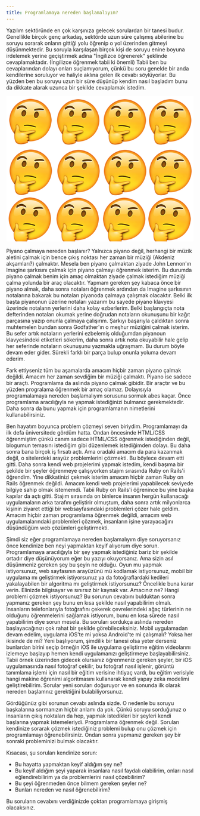 ```yaml
---
title: Programlamaya nereden başlamalıyım?
---
```


Yazılım sektöründe en çok karşınıza gelecek sorulardan bir tanesi budur. Genellikle birçok genç arkadaş, sektörde uzun süre çalışmış abilerine bu soruyu sorarak onların gittiği yolu öğrenip o yol üzerinden gitmeyi düşünmektedir. Bu soruyla karşılaşan birçok kişi de soruyu enine boyuna irdelemek yerine geçiştirmek adına "İngilizce öğrenerek" şeklinde cevaplamaktadır. (İngilizce öğrenmek tabii ki önemli) Tabii ben bu cevaplarından dolayı onları suçlamıyorum, çünkü bu soru genelde bir anda kendilerine soruluyor ve haliyle aklına gelen ilk cevabı söylüyorlar. Bu yüzden ben bu soruyu uzun bir süre düşünüp kendim nasıl başladım bunu da dikkate alarak uzunca bir şekilde cevaplamak istedim.

![thinking-face](/uploads/thinking-face.png)

Piyano çalmaya nereden başlanır? Yalnızca piyano değil, herhangi bir müzik aletini çalmak için bence çıkış noktası her zaman bir müziği (Akdeniz akşamları?) çalmaktır. Mesela ben piyano çalmaktan ziyade John Lennon'ın Imagine şarkısını çalmak için piyano çalmayı öğrenmek isterim. Bu durumda piyano çalmak benim için amaç olmaktan ziyade çalmak istediğim müziği çalma yolunda bir araç olacaktır. Yapmam gereken şey kabaca önce bir piyano almak, daha sonra notaları öğrenmek ardından da Imagine şarkısının notalarına bakarak bu notaları piyanoda çalmaya çalışmak olacaktır. Belki ilk başta piyanonun üzerine notaları yazarım bu sayede piyano klavyesi üzerinde notaların yerlerini daha kolay ezberlerim. Belki başlangıçta nota defterinden notaları okumak yerine doğrudan notaların okunuşunu bir kağıt parçasına yazıp onunla çalmaya çalışırım. Şarkıyı başarıyla çaldıktan sonra muhtemelen bundan sonra Godfather'ın o meşhur müziğini çalmak isterim. Bu sefer artık notaların yerlerini ezbelemiş olduğumdan piyanoun klavyesindeki etiketleri sökerim, daha sonra artık nota okuyabilir hale gelip her seferinde notaların okunuşunu yazmakla uğraşmam. Bu durum böyle devam eder gider. Sürekli farklı bir parça bulup onunla yoluma devam ederim.

Fark ettiyseniz tüm bu aşamalarda amacım hiçbir zaman piyano çalmak değildi. Amacım her zaman sevdiğim bir müziği çalmaktı. Piyano ise sadece bir araçtı. Programlama da aslında piyano çalmak gibidir. Bir araçtır ve bu yüzden progralama öğrenmek bir amaç olamaz. Dolayısıyla programalamaya nereden başlamalıyım sorusunu sormak abes kaçar. Önce programlama aracılığıyla ne yapmak istediğinizi bulmanız gerekmektedir. Daha sonra da bunu yapmak için programlamanın nimetlerini kullanabilirsiniz.

Ben hayatım boyunca problem çözmeyi seven biriydim. Programlamayı da ilk defa üniversitede gördüm hatta. Ondan öncesinde HTML/CSS öğrenmiştim çünkü canım sadece HTML/CSS öğrenmek istediğinden değil, blogumun temasını istediğim gibi düzenlemek istediğimden dolayı. Bu daha sonra bana birçok iş fırsatı açtı. Ama oradaki amacım da para kazanmak değil, o sitelerdeki arayüz problemlerini çözmekti. Bu böylece devam etti gitti. Daha sonra kendi web projelerimi yapmak istedim, kendi başıma bir şekilde bir şeyler öğrenmeye çalışıyorken stajım sırasında Ruby on Rails'i öğrendim. Yine dikkatinizi çekmek isterim amacım hiçbir zaman Ruby on Rails öğrenmek değildi. Amacım kendi web projelerimi yapabilecek seviyede bilgiye sahip olmak istememdi. Tabii Ruby on Rails'i öğrenince bu yine başka kapılar da açtı gitti. Stajım sırasında on binlerce insanın hergün kullanacağı uygulamaların arka tarafını geliştirir olmuştum, daha sonra artık milyonlarca kişinin ziyaret ettiği bir websayfasındaki problemleri çözer hale geldim. Amacım hiçbir zaman programlama öğrenmek değildi, amacım web uygulamalarındaki problemleri çözmek, insanların işine yarayacağını düşündüğüm web çözümleri geliştirmekti.

Şimdi siz eğer programlamaya nereden başlamalıyım diye soruyorsanız önce kendinize ben neyi yapmaktan keyif alıyorum diye sorun. Programlamaya aracılığıyla bir şey yapmak istediğiniz bariz bir şekilde ortadır diye düşünüyorum eğer bu yazıyı okuyorsanız. Ama sizin asıl düşünmeniz gereken şey bu şeyin ne olduğu. Oyun mu yapmak istiyorsunuz, web sayfasının arayüzünü mü kodlamak istiyorsunuz, mobil bir uygulama mı geliştirmek istiyorsunuz ya da fotoğraflardaki kedileri yakalayabilen bir algoritma mı geliştirmek istiyorsunuz? Öncelikle buna karar verin. Elinizde bilgisayar ve sınırsız bir kaynak var. Amacınız ne? Hangi problemi çözmek istiyorsunuz? Bu sorunun cevabını bulduktan sonra yapmanız gereken şey bunu en kısa şekilde nasıl yapabilirim olmalı. İnsanların telefonlarıyla fotoğrafını çekerek çevrelerindeki ağaç türlerinin ne olduğunu öğrenmelerini sağlamak istiyorum, bunu en kısa sürede nasıl yapabilirim diye sorun mesela. Bu soruları sordukça aslında nereden başlayacağınızı çok rahat bir şekilde görebileceksiniz. Mobil uygulamadan devam edelim, uygulama iOS'te mi yoksa Android'te mi çalışmalı? Yoksa her ikisinde de mi? Yeni başlıyorum, şimdilik bir tanesi olsa yeter derseniz bunlardan birini seçip örneğin iOS ile uygulama geliştirme eğitim videolarını izlemeye başlayıp hemen kendi uygulamanızı geliştirmeye başlayabilirsiniz. Tabii örnek üzerinden gidecek olursanız öğrenmeniz gereken şeyler, bir iOS uygulamasında nasıl fotoğraf çekilir, bu fotoğraf nasıl işlenir, görüntü tanımlama işlemi için nasıl bir eğitim verisine ihtiyaç vardı, bu eğitim verisiyle hangi makine öğrenimi algoritmasını kullanarak kendi yapay zeka modelimi geliştirebilirim. Sorular yeni soruları doğuruyor ve en sonunda ilk olarak nereden başlamnız gerektiğini bulabiliyorsunuz. 

Gördüğünüz gibi sorunun cevabı aslında sizde. O nedenle bu soruyu başkalarına sormanızın hiçbir anlamı da yok. Çünkü soruyu sorduğunuz o insanların çıkış noktaları da hep, yapmak istedikleri bir şeyleri kendi başlarına yapmak istemeleriydi. Programlama öğrenmek değil. Soruları kendinize sorarak çözmek istediğiniz problemi bulup onu çözmek için programlamayı öğrenebilirsiniz. Ondan sonra yapmanız gereken şey bir sonraki probleminizi bulmak olacaktır. 

Kısacası, şu soruları kendinize sorun:

- Bu hayatta yapmaktan keyif aldığım şey ne?
- Bu keyif aldığım şeyi yaparak insanlara nasıl faydalı olabilirim, onları nasıl eğlendirebilirim ya da problemlerini nasıl çözebilirim?
- Bu şeyi öğrenmeden önce bilmem gereken şeyler ne?
- Bunları nereden ve nasıl öğrenebilirim? 

Bu soruların cevabını verdiğinizde çoktan programlamaya girişmiş olacaksınız. 



